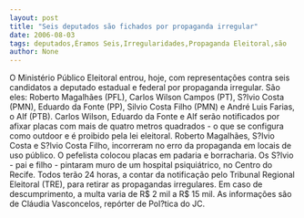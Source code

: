 ```yaml
---
layout: post
title: "Seis deputados são fichados por propaganda irregular"
date: 2006-08-03
tags: deputados,Éramos Seis,Irregularidades,Propaganda Eleitoral,são
author: None
---
```

O Ministério Público Eleitoral entrou,&nbsp;hoje,&nbsp;com representações contra seis candidatos a deputado estadual e federal por propaganda irregular. São eles: Roberto Magalhães (PFL), Carlos Wilson Campos (PT), S?lvio Costa (PMN), Eduardo da Fonte (PP), Silvio Costa Filho (PMN) e André Luis Farias, o Alf (PTB).
Carlos Wilson, Eduardo da Fonte e Alf serão notificados por afixar placas com mais de quatro metros quadrados -&nbsp;o que se configura como outdoor e é proibido pela lei eleitoral. 
Roberto Magalhães, S?lvio Costa e S?lvio Costa Filho, incorreram no erro da propaganda em locais de uso público. O pefelista colocou placas em padaria e borracharia. Os S?lvio - pai e filho - pintaram muro de um hospital psiquiátrico, no Centro do Recife.
Todos terão 24 horas, a contar da notificação pelo Tribunal Regional Eleitoral (TRE), para retirar as propagandas irregulares. Em caso de descumprimento, a multa&nbsp;varia de&nbsp;R$ 2 mil a R$ 15 mil. As informações são de Cláudia Vasconcelos, repórter de Pol?tica do JC. 